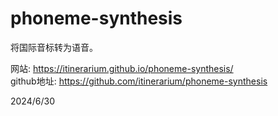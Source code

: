 # phoneme-synthesis

将国际音标转为语音。  

网站: https://itinerarium.github.io/phoneme-synthesis/  
github地址: https://github.com/itinerarium/phoneme-synthesis  


2024/6/30  
